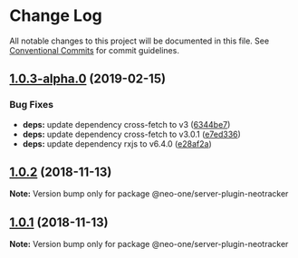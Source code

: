 # Change Log

All notable changes to this project will be documented in this file.
See [Conventional Commits](https://conventionalcommits.org) for commit guidelines.

## [1.0.3-alpha.0](https://github.com/neo-one-suite/neo-one/compare/@neo-one/server-plugin-neotracker@1.0.2...@neo-one/server-plugin-neotracker@1.0.3-alpha.0) (2019-02-15)


### Bug Fixes

* **deps:** update dependency cross-fetch to v3 ([6344be7](https://github.com/neo-one-suite/neo-one/commit/6344be7))
* **deps:** update dependency cross-fetch to v3.0.1 ([e7ed336](https://github.com/neo-one-suite/neo-one/commit/e7ed336))
* **deps:** update dependency rxjs to v6.4.0 ([e28af2a](https://github.com/neo-one-suite/neo-one/commit/e28af2a))





## [1.0.2](https://github.com/neo-one-suite/neo-one/compare/@neo-one/server-plugin-neotracker@1.0.1...@neo-one/server-plugin-neotracker@1.0.2) (2018-11-13)

**Note:** Version bump only for package @neo-one/server-plugin-neotracker





## [1.0.1](https://github.com/neo-one-suite/neo-one/compare/@neo-one/server-plugin-neotracker@1.0.0...@neo-one/server-plugin-neotracker@1.0.1) (2018-11-13)

**Note:** Version bump only for package @neo-one/server-plugin-neotracker
